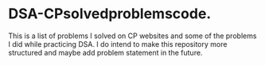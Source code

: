 # DSA-CPsolvedproblemscode. 
This is a list of problems I solved on CP websites and some of the problems I did while practicing DSA.
I do intend to make this repository more structured and maybe add problem statement in the future.
